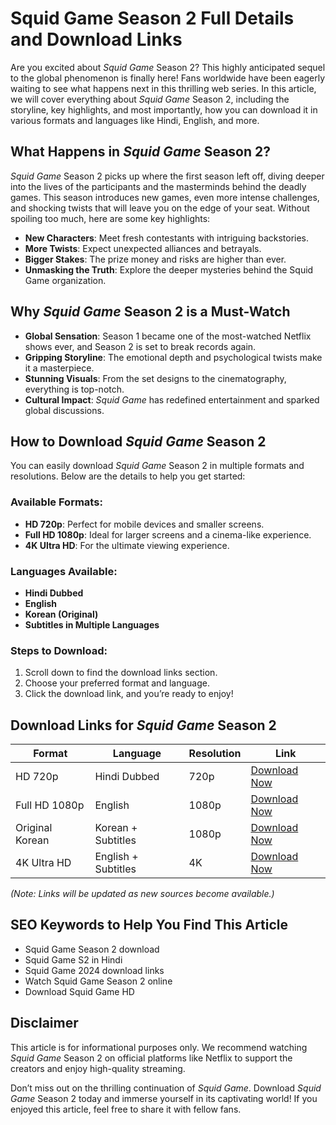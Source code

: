 # Squid Game Season 2 Full Details and Download Links

Are you excited about *Squid Game* Season 2? This highly anticipated sequel to the global phenomenon is finally here! Fans worldwide have been eagerly waiting to see what happens next in this thrilling web series. In this article, we will cover everything about *Squid Game* Season 2, including the storyline, key highlights, and most importantly, how you can download it in various formats and languages like Hindi, English, and more.

## What Happens in *Squid Game* Season 2?

*Squid Game* Season 2 picks up where the first season left off, diving deeper into the lives of the participants and the masterminds behind the deadly games. This season introduces new games, even more intense challenges, and shocking twists that will leave you on the edge of your seat. Without spoiling too much, here are some key highlights:

- **New Characters**: Meet fresh contestants with intriguing backstories.
- **More Twists**: Expect unexpected alliances and betrayals.
- **Bigger Stakes**: The prize money and risks are higher than ever.
- **Unmasking the Truth**: Explore the deeper mysteries behind the Squid Game organization.

## Why *Squid Game* Season 2 is a Must-Watch

- **Global Sensation**: Season 1 became one of the most-watched Netflix shows ever, and Season 2 is set to break records again.
- **Gripping Storyline**: The emotional depth and psychological twists make it a masterpiece.
- **Stunning Visuals**: From the set designs to the cinematography, everything is top-notch.
- **Cultural Impact**: *Squid Game* has redefined entertainment and sparked global discussions.

## How to Download *Squid Game* Season 2

You can easily download *Squid Game* Season 2 in multiple formats and resolutions. Below are the details to help you get started:

### Available Formats:

- **HD 720p**: Perfect for mobile devices and smaller screens.
- **Full HD 1080p**: Ideal for larger screens and a cinema-like experience.
- **4K Ultra HD**: For the ultimate viewing experience.

### Languages Available:

- **Hindi Dubbed**
- **English**
- **Korean (Original)**
- **Subtitles in Multiple Languages**

### Steps to Download:

1. Scroll down to find the download links section.
2. Choose your preferred format and language.
3. Click the download link, and you’re ready to enjoy!

## Download Links for *Squid Game* Season 2

| Format        | Language        | Resolution | Link                           |
|---------------|-----------------|------------|--------------------------------|
| HD 720p       | Hindi Dubbed    | 720p       | [Download Now](https://google.com) |
| Full HD 1080p | English         | 1080p      | [Download Now](https://google.com) |
| Original Korean | Korean + Subtitles | 1080p   | [Download Now](https://google.com) |
| 4K Ultra HD   | English + Subtitles | 4K      | [Download Now](https://google.com) |

*(Note: Links will be updated as new sources become available.)*

## SEO Keywords to Help You Find This Article

- Squid Game Season 2 download
- Squid Game S2 in Hindi
- Squid Game 2024 download links
- Watch Squid Game Season 2 online
- Download Squid Game HD

## Disclaimer

This article is for informational purposes only. We recommend watching *Squid Game* Season 2 on official platforms like Netflix to support the creators and enjoy high-quality streaming.

Don’t miss out on the thrilling continuation of *Squid Game*. Download *Squid Game* Season 2 today and immerse yourself in its captivating world! If you enjoyed this article, feel free to share it with fellow fans.
